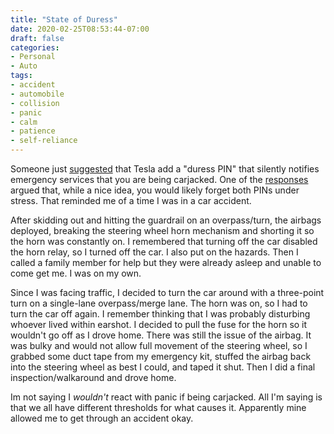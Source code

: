 ```yaml
---
title: "State of Duress"
date: 2020-02-25T08:53:44-07:00
draft: false
categories:
- Personal
- Auto
tags:
- accident
- automobile
- collision
- panic
- calm
- patience
- self-reliance
---
```


Someone just [suggested](https://www.reddit.com/r/teslamotors/comments/f98zcs/duress_pin_to_drive/) that Tesla add a "duress PIN" that silently notifies emergency services that you are being carjacked. One of the [responses](https://www.reddit.com/r/teslamotors/comments/f98zcs/duress_pin_to_drive/fiq6hnl/) argued that, while a nice idea, you would likely forget both PINs under stress. That reminded me of a time I was in a car accident.

<!-- more -->

After skidding out and hitting the guardrail on an overpass/turn, the airbags deployed, breaking the steering wheel horn mechanism and shorting it so the horn was constantly on. I remembered that turning off the car disabled the horn relay, so I turned off the car. I also put on the hazards. Then I called a family member for help but they were already asleep and unable to come get me. I was on my own.

Since I was facing traffic, I decided to turn the car around with a three-point turn on a single-lane overpass/merge lane. The horn was on, so I had to turn the car off again. I remember thinking that I was probably disturbing whoever lived within earshot. I decided to pull the fuse for the horn so it wouldn't go off as I drove home. There was still the issue of the airbag. It was bulky and would not allow full movement of the steering wheel, so I grabbed some duct tape from my emergency kit, stuffed the airbag back into the steering wheel as best I could, and taped it shut. Then I did a final inspection/walkaround and drove home.

Im not saying I *wouldn't* react with panic if being carjacked. All I'm saying is that we all have different thresholds for what causes it. Apparently mine allowed me to get through an accident okay.